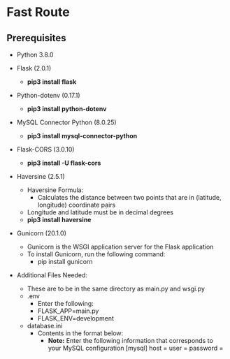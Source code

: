 # Fast Route

## Prerequisites

- Python 3.8.0
- Flask (2.0.1)
  - **pip3 install flask**
- Python-dotenv (0.17.1)
  - **pip3 install python-dotenv**
- MySQL Connector Python (8.0.25)
  - **pip3 install mysql-connector-python**
- Flask-CORS (3.0.10)
  - **pip3 install -U flask-cors**
- Haversine (2.5.1)

  - Haversine Formula:
    - Calculates the distance between two points that are in (latitude, longitude) coordinate pairs
  - Longitude and latitude must be in decimal degrees
  - **pip3 install haversine**

- Gunicorn (20.1.0)

  - Gunicorn is the WSGI application server for the Flask application
  - To install Gunicorn, run the following command:
    - pip install gunicorn

- Additional Files Needed:
  - These are to be in the same directory as main.py and wsgi.py
  - .env
    - Enter the following:
    - FLASK_APP=main.py
    - FLASK_ENV=development
  - database.ini
    - Contents in the format below:
      - **Note:** Enter the following information that corresponds to your MySQL configuration
        [mysql]
        host =
        user =
        password =

